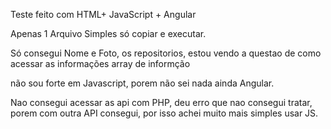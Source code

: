 Teste feito com HTML+  JavaScript + Angular

Apenas 1 Arquivo Simples só copiar e executar.

Só consegui Nome e Foto, os repositorios, estou vendo a questao de como acessar as informações array de informção

não sou forte em Javascript, porem não sei nada ainda Angular.

Nao consegui acessar as api com PHP, deu erro que nao consegui tratar, porem com outra API consegui, por isso achei muito mais simples usar JS.

